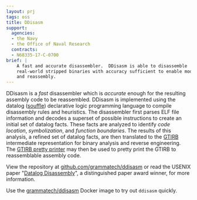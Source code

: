 ```yaml
---
layout: prj
tags: oss
title: DDisasm
support:
  agencies:
  - the Navy
  - the Office of Naval Research
  contracts:
  - N68335-17-C-0700
brief: |
    A fast and accurate disassembler.  DDisasm is able to disassemble
    real-world stripped binaries with accuracy sufficient to enable modification
    and reassembly.
---
```


DDisasm is a *fast* disassembler which is *accurate* enough for the
resulting assembly code to be reassembled.  DDisasm is implemented
using the datalog ([souffle](https://github.com/souffle-lang/souffle))
declarative logic programming language to compile disassembly rules
and heuristics.  The disassembler first parses ELF file information
and decodes a superset of possible instructions to create an initial
set of datalog facts.  These facts are analyzed to identify *code
location*, *symbolization*, and *function boundaries*.  The results of
this analysis, a refined set of datalog facts, are then translated to
the [GTIRB](https://github.com/grammatech/gtirb) intermediate
representation for binary analysis and reverse engineering.  The
[GTIRB pretty printer](https://github.com/grammatech/gtirb-pprinter)
may then be used to pretty print the GTIRB to reassemblable assembly
code.

View the repository at [github.com/grammatech/ddisasm][] or read the
USENIX paper "[Datalog Disassembly][]", a distinguished paper award
winner, for more information.

[github.com/grammatech/ddisasm]: https://github.com/grammatech/ddisasm
[Datalog Disassembly]: https://www.usenix.org/conference/usenixsecurity20/presentation/flores-montoya

Use the [grammatech/ddisasm](https://hub.docker.com/r/grammatech/ddisasm)
Docker image to try out `ddisasm` quickly.
